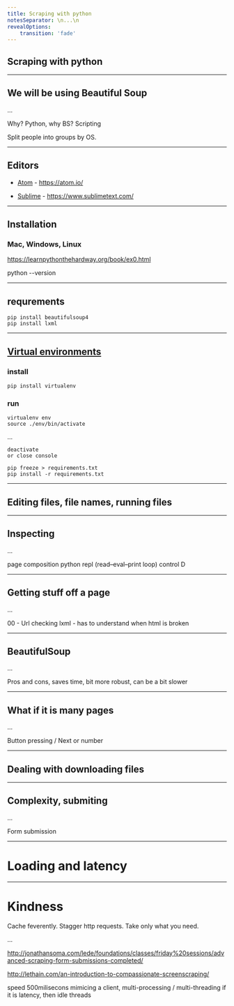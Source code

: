 ```yaml
---
title: Scraping with python
notesSeparator: \n...\n
revealOptions:
    transition: 'fade'
---
```



## Scraping with python

---

## We will be using Beautiful Soup

...

Why? Python, why BS?
Scripting

Split people into groups by OS.

---

## Editors

* [Atom](https://atom.io/) - https://atom.io/

* [Sublime](https://www.sublimetext.com/) - https://www.sublimetext.com/

---

## Installation

### Mac, Windows, Linux

https://learnpythonthehardway.org/book/ex0.html

python --version

---

## requrements
    pip install beautifulsoup4
    pip install lxml

---

## [Virtual environments](http://docs.python-guide.org/en/latest/dev/virtualenvs/)

### install
    pip install virtualenv

### run
    virtualenv env
    source ./env/bin/activate

...

    deactivate
    or close console

    pip freeze > requirements.txt
    pip install -r requirements.txt

---

## Editing files, file names, running files

---

## Inspecting

...

page composition
python repl (read–eval–print loop)
control D

---

## Getting stuff off a page

...

00 - Url checking
lxml - has to understand when html is broken

---

## BeautifulSoup

...

Pros and cons, saves time, bit more robust, can be a bit slower

---

## What if it is many pages

...

Button pressing / Next or number

---

## Dealing with downloading files

---

## Complexity, submiting

...

Form submission

---

# Loading and latency

---

# Kindness

Cache feverently. Stagger http requests. Take only what you need.


...

http://jonathansoma.com/lede/foundations/classes/friday%20sessions/advanced-scraping-form-submissions-completed/

http://lethain.com/an-introduction-to-compassionate-screenscraping/

speed
500milisecons
mimicing a client, multi-processing / multi-threading
if it is latency, then idle threads
